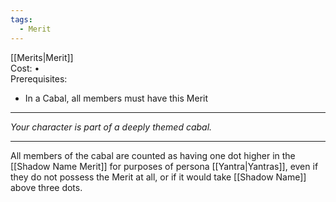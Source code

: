 ```yaml
---
tags:
  - Merit
---
```


[[Merits|Merit]]\
Cost: •\
Prerequisites:
- In a Cabal, all members must have this Merit

---

_Your character is part of a deeply themed cabal._

---

All members of the cabal are counted as having one dot higher in the [[Shadow Name Merit]] for purposes of persona [[Yantra|Yantras]], even if they do not possess the Merit at all, or if it would take [[Shadow Name]] above three dots.